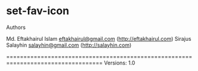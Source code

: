 set-fav-icon
=================================================================================
Authors

Md. Eftakhairul Islam <eftakhairul@gmail.com> (http://eftakhairul.com)
Sirajus Salayhin <salayhin@gmail.com> (http://salayhin.com)

==================================================================================
Versions: 1.0

